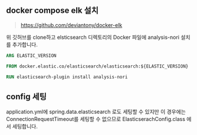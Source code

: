 ## docker compose elk 설치

> https://github.com/deviantony/docker-elk

위 깃허브를 clone하고 elsticsearch 디렉토리의 Docker 파일에 analysis-nori 설치를 추가합니다.

```dockerfile
ARG ELASTIC_VERSION

FROM docker.elastic.co/elasticsearch/elasticsearch:${ELASTIC_VERSION}

RUN elasticsearch-plugin install analysis-nori
```

## config 세팅
application.yml에 spring.data.elasticsearch 로도 세팅할 수 있지만 이 경우에는 ConnectionRequestTimeout를 세팅할 수 없으므로 ElasticserachConfig.class 에서 세팅합니다.   
